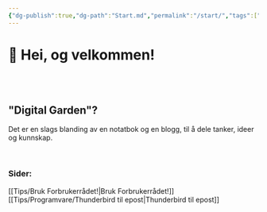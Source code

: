 ```yaml
---
{"dg-publish":true,"dg-path":"Start.md","permalink":"/start/","tags":["gardenEntry"]}
---
```


# 👋 Hei, og velkommen!
<br><br>

## "Digital Garden"?
Det er en slags blanding av en notatbok og en blogg, til å dele tanker, ideer og kunnskap.
<br>

<br>

### Sider:
[[Tips/Bruk Forbrukerrådet!\|Bruk Forbrukerrådet!]]
[[Tips/Programvare/Thunderbird til epost\|Thunderbird til epost]]